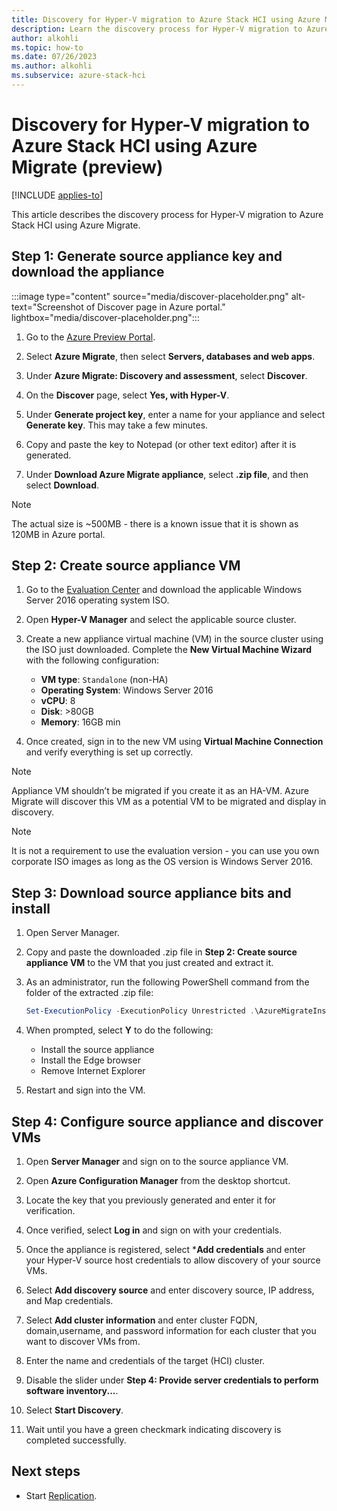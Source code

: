 ```yaml
--- 
title: Discovery for Hyper-V migration to Azure Stack HCI using Azure Migrate (preview) 
description: Learn the discovery process for Hyper-V migration to Azure Stack HCI using Azure Migrate (preview).
author: alkohli
ms.topic: how-to
ms.date: 07/26/2023
ms.author: alkohli
ms.subservice: azure-stack-hci
---
```


# Discovery for Hyper-V migration to Azure Stack HCI using Azure Migrate (preview)

[!INCLUDE [applies-to](../../includes/hci-applies-to-23h2-21h2.md)]

This article describes the discovery process for Hyper-V migration to Azure Stack HCI using Azure Migrate.

## Step 1: Generate source appliance key and download the appliance

:::image type="content" source="media/discover-placeholder.png" alt-text="Screenshot of Discover page in Azure portal." lightbox="media/discover-placeholder.png":::

1. Go to the [Azure Preview Portal](https://aka.ms/HCIMigratePP).

1. Select **Azure Migrate**, then select **Servers, databases and web apps**.

1. Under **Azure Migrate: Discovery and assessment**, select **Discover**.

1. On the **Discover** page, select **Yes, with Hyper-V**.

1. Under **Generate project key**, enter a name for your appliance and select **Generate key**. This may take a few minutes.

1. Copy and paste the key to Notepad (or other text editor) after it is generated.

1. Under **Download Azure Migrate appliance**, select **.zip file**, and then select **Download**.

> [!NOTE]
> The actual size is ~500MB - there is a known issue that it is shown as 120MB in Azure portal.

## Step 2: Create source appliance VM

1. Go to the [Evaluation Center](https://www.microsoft.com/en-us/evalcenter/download-windows-server-2016) and download the applicable Windows Server 2016 operating system ISO.

1. Open **Hyper-V Manager** and select the applicable source cluster.

1. Create a new appliance virtual machine (VM) in the source cluster using the ISO just downloaded. Complete the **New Virtual Machine Wizard** with the following configuration:

    - **VM type**: `Standalone` (non-HA)
    - **Operating System**: Windows Server 2016
    - **vCPU**: 8
    - **Disk**: >80GB
    - **Memory**: 16GB min

2. Once created, sign in to the new VM using **Virtual Machine Connection** and verify everything is set up correctly.

> [!NOTE]
> Appliance VM shouldn’t be migrated if you create it as an HA-VM. Azure Migrate will discover this VM as a potential VM to be migrated and display in discovery.

> [!NOTE]
> It is not a requirement to use the evaluation version - you can use you own corporate ISO images as long as the OS version is Windows Server 2016.


## Step 3: Download source appliance bits and install

1. Open Server Manager.

1. Copy and paste the downloaded .zip file in **Step 2: Create source appliance VM** to the VM that you just created and extract it.

1. As an administrator, run the following PowerShell command from the folder of the extracted .zip file:

    ~~~PowerShell
    Set-ExecutionPolicy -ExecutionPolicy Unrestricted .\AzureMigrateInstaller.ps1 - DisableAutoUpdate -Scenario HyperV -Cloud Public -PrivateEndpoint:$false -EnableAzureStackHCITarget
    ~~~

1. When prompted, select **Y** to do the following:
    - Install the source appliance
    - Install the Edge browser
    - Remove Internet Explorer

1. Restart and sign into the VM.

## Step 4: Configure source appliance and discover VMs

1. Open **Server Manager** and sign on to the source appliance VM.

1. Open **Azure Configuration Manager** from the desktop shortcut.

1. Locate the key that you previously generated and enter it for verification.

1. Once verified, select **Log in** and sign on with your credentials.

1. Once the appliance is registered, select ***Add credentials** and enter your Hyper-V source host credentials to allow discovery of your source VMs.

1. Select **Add discovery source** and enter discovery source, IP address, and Map credentials.

1. Select **Add cluster information** and enter cluster FQDN, domain,username, and password information for each cluster that you want to discover VMs from.

1. Enter the name and credentials of the target (HCI) cluster.

1. Disable the slider under **Step 4: Provide server credentials to perform software inventory...**.

1. Select **Start Discovery**.

1. Wait until you have a green checkmark indicating discovery is completed successfully.

## Next steps

- Start [Replication](migrate-prerequisites.md).
